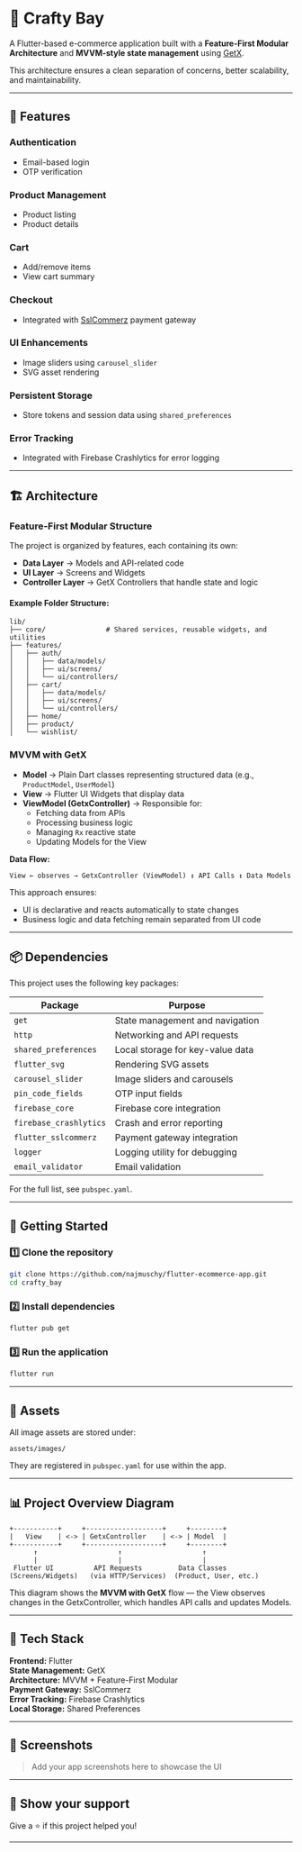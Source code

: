 # 🛒 Crafty Bay

A Flutter-based e-commerce application built with a **Feature-First Modular Architecture** and **MVVM-style state management** using [GetX](https://pub.dev/packages/get).

This architecture ensures a clean separation of concerns, better scalability, and maintainability.

---

## 📌 Features

### **Authentication**
- Email-based login
- OTP verification

### **Product Management**
- Product listing
- Product details

### **Cart**
- Add/remove items
- View cart summary

### **Checkout**
- Integrated with [SslCommerz](https://sslcommerz.com/) payment gateway

### **UI Enhancements**
- Image sliders using `carousel_slider`
- SVG asset rendering

### **Persistent Storage**
- Store tokens and session data using `shared_preferences`

### **Error Tracking**
- Integrated with Firebase Crashlytics for error logging

---

## 🏗 Architecture

### **Feature-First Modular Structure**

The project is organized by features, each containing its own:
- **Data Layer** → Models and API-related code
- **UI Layer** → Screens and Widgets
- **Controller Layer** → GetX Controllers that handle state and logic

#### Example Folder Structure:
```plaintext
lib/
├── core/               # Shared services, reusable widgets, and utilities
├── features/
│   ├── auth/
│   │   ├── data/models/
│   │   ├── ui/screens/
│   │   └── ui/controllers/
│   ├── cart/
│   │   ├── data/models/
│   │   ├── ui/screens/
│   │   └── ui/controllers/
│   ├── home/
│   ├── product/
│   └── wishlist/
```

### **MVVM with GetX**

- **Model** → Plain Dart classes representing structured data (e.g., `ProductModel`, `UserModel`)
- **View** → Flutter UI Widgets that display data
- **ViewModel (GetxController)** → Responsible for:
  - Fetching data from APIs
  - Processing business logic
  - Managing `Rx` reactive state
  - Updating Models for the View

**Data Flow:**
```plaintext
View ← observes → GetxController (ViewModel) ↕ API Calls ↕ Data Models
```

This approach ensures:
- UI is declarative and reacts automatically to state changes
- Business logic and data fetching remain separated from UI code

---

## 📦 Dependencies

This project uses the following key packages:

| Package | Purpose |
|---------|---------|
| `get` | State management and navigation |
| `http` | Networking and API requests |
| `shared_preferences` | Local storage for key-value data |
| `flutter_svg` | Rendering SVG assets |
| `carousel_slider` | Image sliders and carousels |
| `pin_code_fields` | OTP input fields |
| `firebase_core` | Firebase core integration |
| `firebase_crashlytics` | Crash and error reporting |
| `flutter_sslcommerz` | Payment gateway integration |
| `logger` | Logging utility for debugging |
| `email_validator` | Email validation |

For the full list, see `pubspec.yaml`.

---

## 🚀 Getting Started

### 1️⃣ Clone the repository
```bash
git clone https://github.com/najmuschy/flutter-ecommerce-app.git
cd crafty_bay
```

### 2️⃣ Install dependencies
```bash
flutter pub get
```

### 3️⃣ Run the application
```bash
flutter run
```

---

## 📁 Assets

All image assets are stored under:
```plaintext
assets/images/
```

They are registered in `pubspec.yaml` for use within the app.

---


## 📊 Project Overview Diagram

```plaintext
+-----------+     +-------------------+     +--------+
|   View    | <-> | GetxController    | <-> | Model  |
+-----------+     +-------------------+     +--------+
      ↑                    ↑                    ↑
      |                    |                    |
 Flutter UI          API Requests         Data Classes
(Screens/Widgets)   (via HTTP/Services)  (Product, User, etc.)
```

This diagram shows the **MVVM with GetX** flow — the View observes changes in the GetxController, which handles API calls and updates Models.

---

## 🔧 Tech Stack

**Frontend:** Flutter  
**State Management:** GetX  
**Architecture:** MVVM + Feature-First Modular  
**Payment Gateway:** SslCommerz  
**Error Tracking:** Firebase Crashlytics  
**Local Storage:** Shared Preferences  

---

## 📱 Screenshots

> Add your app screenshots here to showcase the UI

---

## 🌟 Show your support

Give a ⭐️ if this project helped you!

---
